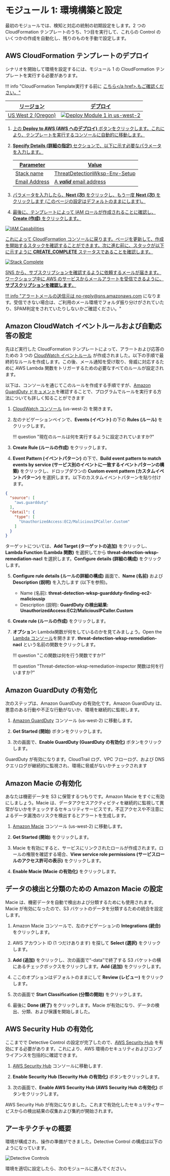 # モジュール 1: 環境構築と設定

最初のモジュールでは、検知と対応の統制の初期設定をします。2 つの CloudFormation テンプレートのうち、1つ目を実行して、これらの Control のいくつかの作成を自動化し、残りのものを手動で設定します。

## AWS CloudFormation テンプレートのデプロイ

シナリオを開始して環境を設定するには、モジュール 1 の CloudFormation テンプレートを実行する必要があります。

!!! info "CloudFormation Template実行する前に <a href="https://github.com/aws-samples/aws-scaling-threat-detection-workshop/blob/master/templates/01-environment-setup.yml" target="_blank">こちら</a href>.もご確認ください。"

リージョン| デプロイ
------|-----
US West 2 (Oregon) | <a href="https://console.aws.amazon.com/cloudformation/home?region=us-west-2#/stacks/new?stackName=ThreatDetectionWksp-Env-Setup&templateURL=https://s3-us-west-2.amazonaws.com/sa-security-specialist-workshops-us-west-2/threat-detect-workshop/staging/01-environment-setup.yml" target="_blank">![Deploy Module 1 in us-west-2](./images/deploy-to-aws.png)</a>

1. 上の **Deploy to AWS (AWS へのデプロイ)** ボタンをクリックします。これにより、テンプレートを実行するコンソールに自動的に移動します。

2. **Specify Details (詳細の指定)** セクションで、以下に示す必要なパラメータを入力します。

	| Parameter | Value  |
	|---|---|
	| Stack name | ThreatDetectionWksp-Env-Setup  |
	| Email Address | A ***valid*** email address  |

3. パラメータを入力したら、**Next (次)** をクリックし、もう一度 **Next (次)** をクリックします (このページの設定はデフォルトのままにします)。

4. 最後に、テンプレートによって IAM ロールが作成されることに確認し、**Create (作成)** をクリックします。

![IAM Capabilities](./images/iam-capabilities.png)

これによって CloudFormation コンソールに戻ります。ページを更新して、作成を開始するスタックを確認することができます。次に進む前に、スタックが以下に示すように **CREATE_COMPLETE** ステータスであることを確認します。

![Stack Complete](./images/01-stack-complete.png)

SNS から、サブスクリプションを確認するように依頼するメールが届きます。ワークショップ中に AWS のサービスからメールアラートを受信できるように、**サブスクリプションを確認します**。

!!! info "アラートメールの送信元は <no-reply@sns.amazonaws.com> になります。受信できない場合は、ご利用のメール環境でフォルダ振り分けがされていたり、SPAM判定をされていたりしないかご確認ください。"

## Amazon CloudWatch イベントルールおよび自動応答の設定

先ほど実行した CloudFormation テンプレートによって、アラートおよび応答のための 3 つの <a href="https://docs.aws.amazon.com/AmazonCloudWatch/latest/events/WhatIsCloudWatchEvents.html" target="_blank">CloudWatch イベントルール</a> が作成されました。以下の手順で最終的なルールを作成します。この後、メール通知を受け取り、脅威に対応するために AWS Lambda 関数をトリガーするための必要なすべてのルールが設定されます。

以下は、コンソールを通じてこのルールを作成する手順ですが、<a href="http://docs.aws.amazon.com/guardduty/latest/ug/guardduty_findings_cloudwatch.html" target="_blank">Amazon GuardDuty ドキュメント</a>を確認することで、プログラムでルールを実行する方法についても詳しく知ることができます

1.	<a href="https://us-west-2.console.aws.amazon.com/cloudwatch/home?region=us-west-2" target="_blank">CloudWatch コンソール</a> (us-west-2) を開きます。
2.	左のナビゲーションペインで、**Events (イベント)** の下の **Rules (ルール)** をクリックします。

	!!! question "現在のルールは何を実行するように設定されていますか?"

3.	**Create Rule (ルールの作成)** をクリックします。

4.	**Event Pattern (イベントパターン)** の下で、**Build event pattern to match events by service (サービス別のイベントに一致するイベントパターンの構築)** をクリックし、ドロップダウンの **Custom event pattern (カスタムイベントパターン)** を選択します。以下のカスタムイベントパターンを貼り付けます。

```json
{
  "source": [
	"aws.guardduty"
  ],
  "detail": {
	"type": [
	  "UnauthorizedAccess:EC2/MaliciousIPCaller.Custom"
	]
  }
}
```
ターゲットについては、**Add Target (ターゲットの追加)** をクリックし、**Lambda Function (Lambda 関数)** を選択してから **threat-detection-wksp-remediation-nacl** を選択します。**Configure details (詳細の構成)** をクリックします。

5.	**Configure rule details (ルールの詳細の構成)** 画面で、**Name (名前)** および **Description (説明)** を入力します (以下を参照)。
    * Name (名前): **threat-detection-wksp-guardduty-finding-ec2-maliciousip**
    * Description (説明): **GuardDuty の検出結果: UnauthorizedAccess:EC2/MaliciousIPCaller.Custom**
6.  **Create rule (ルールの作成)** をクリックします。
7.	**オプション:** Lambda関数が何をしているのかを見てみましょう。Open the <a href="https://us-west-2.console.aws.amazon.com/lambda/home?region=us-west-2" target="_blank">Lambda コンソール</a>を開きます. **threat-detection-wksp-remediation-nacl** という名前の関数をクリックします。

    !!! question "この関数は何を行う関数ですか?"

    !!! question "Threat-detection-wksp-remediation-inspector 関数は何を行いますか?"

## Amazon GuardDuty の有効化

次のステップは、Amazon GuardDuty の有効化です。Amazon GuardDuty は、悪意のある行動や不正な行動がないか、環境を継続的に監視します。

1.	<a href="https://us-west-2.console.aws.amazon.com/guardduty/home?region=us-west-2" target="_blank">Amazon GuardDuty</a> コンソール (us-west-2) に移動します。

2.	**Get Started (開始)** ボタンをクリックします。

3.	次の画面で、**Enable GuardDuty (GuardDuty の有効化)** ボタンをクリックします。

GuardDuty が有効になります。CloudTrail ログ、VPC フローログ、および DNS クエリログが継続的に監視され、環境に脅威がないかチェックされます

## Amazon Macie の有効化

あなたは機密データを S3 に保管するつもりです。Amazon Macie をすぐに有効にしましょう。Macie は、データアクセスアクティビティを継続的に監視して異常がないかをチェックするセキュリティサービスです。不正アクセスや不注意によるデータ漏洩のリスクを検出するとアラートを生成します。

1.	<a href="https://us-west-2.redirection.macie.aws.amazon.com/" target="_blank">Amazon Macie</a> コンソール (us-west-2) に移動します。

2.	**Get Started (開始)** をクリックします。

3.	Macie を有効にすると、サービスにリンクされたロールが作成されます。ロールの権限を確認する場合、**View service role permissions (サービスロールのアクセス許可の表示)** をクリックします。

4.	**Enable Macie (Macie の有効化)** をクリックします。

## データの検出と分類のための Amazon Macie の設定

Macie は、機密データを自動で検出および分類するためにも使用されます。Macie が有効になったので、S3 バケットのデータを分類するための統合を設定します。

1.	Amazon Macie コンソールで、左のナビゲーションの **Integrations (統合)** をクリックします。

2.	AWS アカウント ID (1 つだけあります) を探して **Select (選択)** をクリックします。

3.  **Add (追加)** をクリックし、次の画面で“-data”で終了する S3 バケットの横にあるチェックボックスをクリックします。**Add (追加)** をクリックします。

4.  ここのオプションはデフォルトのままにして **Review (レビュー)** をクリックします。

5.  次の画面で **Start Classification (分類の開始)** をクリックします。

6.  最後に **Done (終了)** をクリックします。Macie が有効になり、データの検出、分類、および保護を開始しました。

## AWS Security Hub の有効化

ここまでで Detective Control の設定が完了したので、<a href="https://aws.amazon.com/security-hub/" target="_blank">AWS Security Hub</a> を有効にする必要があります。これにより、AWS 環境のセキュリティおよびコンプライアンスを包括的に確認できます。

1.	<a href="https://us-west-2.console.aws.amazon.com/securityhub/home?region=us-west-2#" target="_blank">AWS Security Hub</a> コンソールに移動します.

2.  **Enable Security Hub (Security Hub の有効化)** ボタンをクリックします。

3.	次の画面で、**Enable AWS Security Hub (AWS Security Hub の有効化)** ボタンをクリックします。

AWS Security Hub が有効になりました。これまで有効化したセキュリティサービスからの検出結果の収集および集約が開始されます。

## アーキテクチャの概要

環境が構成され、操作の準備ができました。Detective Control の構成は以下のようになっています。

![Detective Controls](./images/01-diagram-module-1.png)

環境を適切に設定したら、次のモジュールに進んでください。
